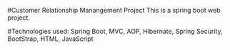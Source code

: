 #Customer Relationship Manangement Project 
This is a spring boot web project.

#Technologies used:
Spring Boot, MVC, AOP, Hibernate, Spring Security, BootStrap, HTML, JavaScript



